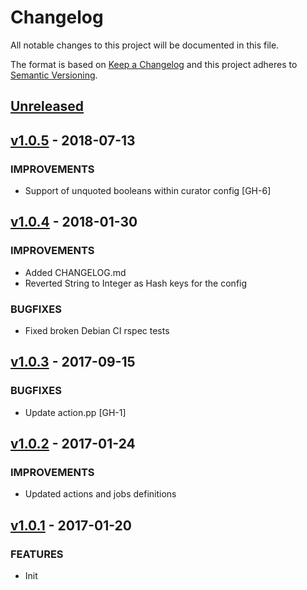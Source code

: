# Changelog

All notable changes to this project will be documented in this file.

The format is based on [Keep a Changelog](http://keepachangelog.com/en/1.0.0/)
and this project adheres to [Semantic Versioning](http://semver.org/spec/v2.0.0.html).

## [Unreleased]

## [v1.0.5] - 2018-07-13
### IMPROVEMENTS
- Support of unquoted booleans within curator config [GH-6]

## [v1.0.4] - 2018-01-30
### IMPROVEMENTS
- Added CHANGELOG.md
- Reverted String to Integer as Hash keys for the config

### BUGFIXES
- Fixed broken Debian CI rspec tests

## [v1.0.3] - 2017-09-15
### BUGFIXES
- Update action.pp [GH-1]

## [v1.0.2] - 2017-01-24
### IMPROVEMENTS
- Updated actions and jobs definitions

## [v1.0.1] - 2017-01-20
### FEATURES
- Init

[Unreleased]: https://github.com/mvisonneau/strongbox/compare/v1.0.5...HEAD
[v1.0.5]: https://github.com/mvisonneau/puppet-curator/compare/v1.0.4...v1.0.5
[v1.0.4]: https://github.com/mvisonneau/puppet-curator/compare/v1.0.3...v1.0.4
[v1.0.3]: https://github.com/mvisonneau/puppet-curator/compare/v1.0.2...v1.0.3
[v1.0.2]: https://github.com/mvisonneau/puppet-curator/compare/v1.0.1...v1.0.2
[v1.0.1]: https://github.com/mvisonneau/puppet-curator/tree/v1.0.1
